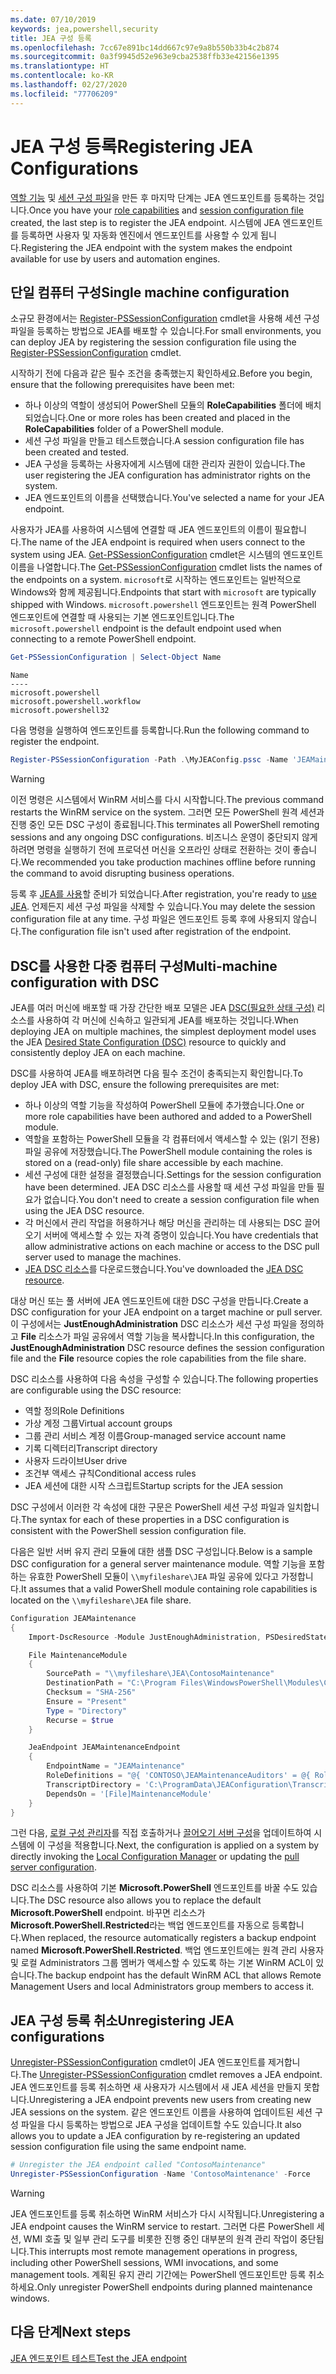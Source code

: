 ```yaml
---
ms.date: 07/10/2019
keywords: jea,powershell,security
title: JEA 구성 등록
ms.openlocfilehash: 7cc67e891bc14dd667c97e9a8b550b33b4c2b874
ms.sourcegitcommit: 0a3f9945d52e963e9cba2538ffb33e42156e1395
ms.translationtype: HT
ms.contentlocale: ko-KR
ms.lasthandoff: 02/27/2020
ms.locfileid: "77706209"
---
```

# <a name="registering-jea-configurations"></a><span data-ttu-id="b7f6f-103">JEA 구성 등록</span><span class="sxs-lookup"><span data-stu-id="b7f6f-103">Registering JEA Configurations</span></span>

<span data-ttu-id="b7f6f-104">[역할 기능](role-capabilities.md) 및 [세션 구성 파일](session-configurations.md)을 만든 후 마지막 단계는 JEA 엔드포인트를 등록하는 것입니다.</span><span class="sxs-lookup"><span data-stu-id="b7f6f-104">Once you have your [role capabilities](role-capabilities.md) and [session configuration file](session-configurations.md) created, the last step is to register the JEA endpoint.</span></span> <span data-ttu-id="b7f6f-105">시스템에 JEA 엔드포인트를 등록하면 사용자 및 자동화 엔진에서 엔드포인트를 사용할 수 있게 됩니다.</span><span class="sxs-lookup"><span data-stu-id="b7f6f-105">Registering the JEA endpoint with the system makes the endpoint available for use by users and automation engines.</span></span>

## <a name="single-machine-configuration"></a><span data-ttu-id="b7f6f-106">단일 컴퓨터 구성</span><span class="sxs-lookup"><span data-stu-id="b7f6f-106">Single machine configuration</span></span>

<span data-ttu-id="b7f6f-107">소규모 환경에서는 [Register-PSSessionConfiguration](/powershell/module/microsoft.powershell.core/register-pssessionconfiguration) cmdlet을 사용해 세션 구성 파일을 등록하는 방법으로 JEA를 배포할 수 있습니다.</span><span class="sxs-lookup"><span data-stu-id="b7f6f-107">For small environments, you can deploy JEA by registering the session configuration file using the [Register-PSSessionConfiguration](/powershell/module/microsoft.powershell.core/register-pssessionconfiguration) cmdlet.</span></span>

<span data-ttu-id="b7f6f-108">시작하기 전에 다음과 같은 필수 조건을 충족했는지 확인하세요.</span><span class="sxs-lookup"><span data-stu-id="b7f6f-108">Before you begin, ensure that the following prerequisites have been met:</span></span>

- <span data-ttu-id="b7f6f-109">하나 이상의 역할이 생성되어 PowerShell 모듈의 **RoleCapabilities** 폴더에 배치되었습니다.</span><span class="sxs-lookup"><span data-stu-id="b7f6f-109">One or more roles has been created and placed in the **RoleCapabilities** folder of a PowerShell module.</span></span>
- <span data-ttu-id="b7f6f-110">세션 구성 파일을 만들고 테스트했습니다.</span><span class="sxs-lookup"><span data-stu-id="b7f6f-110">A session configuration file has been created and tested.</span></span>
- <span data-ttu-id="b7f6f-111">JEA 구성을 등록하는 사용자에게 시스템에 대한 관리자 권한이 있습니다.</span><span class="sxs-lookup"><span data-stu-id="b7f6f-111">The user registering the JEA configuration has administrator rights on the system.</span></span>
- <span data-ttu-id="b7f6f-112">JEA 엔드포인트의 이름을 선택했습니다.</span><span class="sxs-lookup"><span data-stu-id="b7f6f-112">You've selected a name for your JEA endpoint.</span></span>

<span data-ttu-id="b7f6f-113">사용자가 JEA를 사용하여 시스템에 연결할 때 JEA 엔드포인트의 이름이 필요합니다.</span><span class="sxs-lookup"><span data-stu-id="b7f6f-113">The name of the JEA endpoint is required when users connect to the system using JEA.</span></span> <span data-ttu-id="b7f6f-114">[Get-PSSessionConfiguration](/powershell/module/microsoft.powershell.core/get-pssessionconfiguration) cmdlet은 시스템의 엔드포인트 이름을 나열합니다.</span><span class="sxs-lookup"><span data-stu-id="b7f6f-114">The [Get-PSSessionConfiguration](/powershell/module/microsoft.powershell.core/get-pssessionconfiguration) cmdlet lists the names of the endpoints on a system.</span></span> <span data-ttu-id="b7f6f-115">`microsoft`로 시작하는 엔드포인트는 일반적으로 Windows와 함께 제공됩니다.</span><span class="sxs-lookup"><span data-stu-id="b7f6f-115">Endpoints that start with `microsoft` are typically shipped with Windows.</span></span> <span data-ttu-id="b7f6f-116">`microsoft.powershell` 엔드포인트는 원격 PowerShell 엔드포인트에 연결할 때 사용되는 기본 엔드포인트입니다.</span><span class="sxs-lookup"><span data-stu-id="b7f6f-116">The `microsoft.powershell` endpoint is the default endpoint used when connecting to a remote PowerShell endpoint.</span></span>

```powershell
Get-PSSessionConfiguration | Select-Object Name
```

```Output
Name
----
microsoft.powershell
microsoft.powershell.workflow
microsoft.powershell32
```

<span data-ttu-id="b7f6f-117">다음 명령을 실행하여 엔드포인트를 등록합니다.</span><span class="sxs-lookup"><span data-stu-id="b7f6f-117">Run the following command to register the endpoint.</span></span>

```powershell
Register-PSSessionConfiguration -Path .\MyJEAConfig.pssc -Name 'JEAMaintenance' -Force
```

> [!WARNING]
> <span data-ttu-id="b7f6f-118">이전 명령은 시스템에서 WinRM 서비스를 다시 시작합니다.</span><span class="sxs-lookup"><span data-stu-id="b7f6f-118">The previous command restarts the WinRM service on the system.</span></span> <span data-ttu-id="b7f6f-119">그러면 모든 PowerShell 원격 세션과 진행 중인 모든 DSC 구성이 종료됩니다.</span><span class="sxs-lookup"><span data-stu-id="b7f6f-119">This terminates all PowerShell remoting sessions and any ongoing DSC configurations.</span></span> <span data-ttu-id="b7f6f-120">비즈니스 운영이 중단되지 않게 하려면 명령을 실행하기 전에 프로덕션 머신을 오프라인 상태로 전환하는 것이 좋습니다.</span><span class="sxs-lookup"><span data-stu-id="b7f6f-120">We recommended you take production machines offline before running the command to avoid disrupting business operations.</span></span>

<span data-ttu-id="b7f6f-121">등록 후 [JEA를 사용](using-jea.md)할 준비가 되었습니다.</span><span class="sxs-lookup"><span data-stu-id="b7f6f-121">After registration, you're ready to [use JEA](using-jea.md).</span></span> <span data-ttu-id="b7f6f-122">언제든지 세션 구성 파일을 삭제할 수 있습니다.</span><span class="sxs-lookup"><span data-stu-id="b7f6f-122">You may delete the session configuration file at any time.</span></span> <span data-ttu-id="b7f6f-123">구성 파일은 엔드포인트 등록 후에 사용되지 않습니다.</span><span class="sxs-lookup"><span data-stu-id="b7f6f-123">The configuration file isn't used after registration of the endpoint.</span></span>

## <a name="multi-machine-configuration-with-dsc"></a><span data-ttu-id="b7f6f-124">DSC를 사용한 다중 컴퓨터 구성</span><span class="sxs-lookup"><span data-stu-id="b7f6f-124">Multi-machine configuration with DSC</span></span>

<span data-ttu-id="b7f6f-125">JEA를 여러 머신에 배포할 때 가장 간단한 배포 모델은 JEA [DSC(필요한 상태 구성)](../../../dsc/overview/overview.md) 리소스를 사용하여 각 머신에 신속하고 일관되게 JEA를 배포하는 것입니다.</span><span class="sxs-lookup"><span data-stu-id="b7f6f-125">When deploying JEA on multiple machines, the simplest deployment model uses the JEA [Desired State Configuration (DSC)](../../../dsc/overview/overview.md) resource to quickly and consistently deploy JEA on each machine.</span></span>

<span data-ttu-id="b7f6f-126">DSC를 사용하여 JEA를 배포하려면 다음 필수 조건이 충족되는지 확인합니다.</span><span class="sxs-lookup"><span data-stu-id="b7f6f-126">To deploy JEA with DSC, ensure the following prerequisites are met:</span></span>

- <span data-ttu-id="b7f6f-127">하나 이상의 역할 기능을 작성하여 PowerShell 모듈에 추가했습니다.</span><span class="sxs-lookup"><span data-stu-id="b7f6f-127">One or more role capabilities have been authored and added to a PowerShell module.</span></span>
- <span data-ttu-id="b7f6f-128">역할을 포함하는 PowerShell 모듈을 각 컴퓨터에서 액세스할 수 있는 (읽기 전용) 파일 공유에 저장했습니다.</span><span class="sxs-lookup"><span data-stu-id="b7f6f-128">The PowerShell module containing the roles is stored on a (read-only) file share accessible by each machine.</span></span>
- <span data-ttu-id="b7f6f-129">세션 구성에 대한 설정을 결정했습니다.</span><span class="sxs-lookup"><span data-stu-id="b7f6f-129">Settings for the session configuration have been determined.</span></span> <span data-ttu-id="b7f6f-130">JEA DSC 리소스를 사용할 때 세션 구성 파일을 만들 필요가 없습니다.</span><span class="sxs-lookup"><span data-stu-id="b7f6f-130">You don't need to create a session configuration file when using the JEA DSC resource.</span></span>
- <span data-ttu-id="b7f6f-131">각 머신에서 관리 작업을 허용하거나 해당 머신을 관리하는 데 사용되는 DSC 끌어오기 서버에 액세스할 수 있는 자격 증명이 있습니다.</span><span class="sxs-lookup"><span data-stu-id="b7f6f-131">You have credentials that allow administrative actions on each machine or access to the DSC pull server used to manage the machines.</span></span>
- <span data-ttu-id="b7f6f-132">[JEA DSC 리소스](https://github.com/powershell/JEA/tree/master/DSC%20Resource)를 다운로드했습니다.</span><span class="sxs-lookup"><span data-stu-id="b7f6f-132">You've downloaded the [JEA DSC resource](https://github.com/powershell/JEA/tree/master/DSC%20Resource).</span></span>

<span data-ttu-id="b7f6f-133">대상 머신 또는 풀 서버에 JEA 엔드포인트에 대한 DSC 구성을 만듭니다.</span><span class="sxs-lookup"><span data-stu-id="b7f6f-133">Create a DSC configuration for your JEA endpoint on a target machine or pull server.</span></span> <span data-ttu-id="b7f6f-134">이 구성에서는 **JustEnoughAdministration** DSC 리소스가 세션 구성 파일을 정의하고 **File** 리소스가 파일 공유에서 역할 기능을 복사합니다.</span><span class="sxs-lookup"><span data-stu-id="b7f6f-134">In this configuration, the **JustEnoughAdministration** DSC resource defines the session configuration file and the **File** resource copies the role capabilities from the file share.</span></span>

<span data-ttu-id="b7f6f-135">DSC 리소스를 사용하여 다음 속성을 구성할 수 있습니다.</span><span class="sxs-lookup"><span data-stu-id="b7f6f-135">The following properties are configurable using the DSC resource:</span></span>

- <span data-ttu-id="b7f6f-136">역할 정의</span><span class="sxs-lookup"><span data-stu-id="b7f6f-136">Role Definitions</span></span>
- <span data-ttu-id="b7f6f-137">가상 계정 그룹</span><span class="sxs-lookup"><span data-stu-id="b7f6f-137">Virtual account groups</span></span>
- <span data-ttu-id="b7f6f-138">그룹 관리 서비스 계정 이름</span><span class="sxs-lookup"><span data-stu-id="b7f6f-138">Group-managed service account name</span></span>
- <span data-ttu-id="b7f6f-139">기록 디렉터리</span><span class="sxs-lookup"><span data-stu-id="b7f6f-139">Transcript directory</span></span>
- <span data-ttu-id="b7f6f-140">사용자 드라이브</span><span class="sxs-lookup"><span data-stu-id="b7f6f-140">User drive</span></span>
- <span data-ttu-id="b7f6f-141">조건부 액세스 규칙</span><span class="sxs-lookup"><span data-stu-id="b7f6f-141">Conditional access rules</span></span>
- <span data-ttu-id="b7f6f-142">JEA 세션에 대한 시작 스크립트</span><span class="sxs-lookup"><span data-stu-id="b7f6f-142">Startup scripts for the JEA session</span></span>

<span data-ttu-id="b7f6f-143">DSC 구성에서 이러한 각 속성에 대한 구문은 PowerShell 세션 구성 파일과 일치합니다.</span><span class="sxs-lookup"><span data-stu-id="b7f6f-143">The syntax for each of these properties in a DSC configuration is consistent with the PowerShell session configuration file.</span></span>

<span data-ttu-id="b7f6f-144">다음은 일반 서버 유지 관리 모듈에 대한 샘플 DSC 구성입니다.</span><span class="sxs-lookup"><span data-stu-id="b7f6f-144">Below is a sample DSC configuration for a general server maintenance module.</span></span> <span data-ttu-id="b7f6f-145">역할 기능을 포함하는 유효한 PowerShell 모듈이 `\\myfileshare\JEA` 파일 공유에 있다고 가정합니다.</span><span class="sxs-lookup"><span data-stu-id="b7f6f-145">It assumes that a valid PowerShell module containing role capabilities is located on the `\\myfileshare\JEA` file share.</span></span>

```powershell
Configuration JEAMaintenance
{
    Import-DscResource -Module JustEnoughAdministration, PSDesiredStateConfiguration

    File MaintenanceModule
    {
        SourcePath = "\\myfileshare\JEA\ContosoMaintenance"
        DestinationPath = "C:\Program Files\WindowsPowerShell\Modules\ContosoMaintenance"
        Checksum = "SHA-256"
        Ensure = "Present"
        Type = "Directory"
        Recurse = $true
    }

    JeaEndpoint JEAMaintenanceEndpoint
    {
        EndpointName = "JEAMaintenance"
        RoleDefinitions = "@{ 'CONTOSO\JEAMaintenanceAuditors' = @{ RoleCapabilities = 'GeneralServerMaintenance-Audit' }; 'CONTOSO\JEAMaintenanceAdmins' = @{ RoleCapabilities = 'GeneralServerMaintenance-Audit', 'GeneralServerMaintenance-Admin' } }"
        TranscriptDirectory = 'C:\ProgramData\JEAConfiguration\Transcripts'
        DependsOn = '[File]MaintenanceModule'
    }
}
```

<span data-ttu-id="b7f6f-146">그런 다음, [로컬 구성 관리자](/powershell/scripting/dsc/managing-nodes/metaConfig)를 직접 호출하거나 [끌어오기 서버 구성](/powershell/scripting/dsc/pull-server/pullServer)을 업데이트하여 시스템에 이 구성을 적용합니다.</span><span class="sxs-lookup"><span data-stu-id="b7f6f-146">Next, the configuration is applied on a system by directly invoking the [Local Configuration Manager](/powershell/scripting/dsc/managing-nodes/metaConfig) or updating the [pull server configuration](/powershell/scripting/dsc/pull-server/pullServer).</span></span>

<span data-ttu-id="b7f6f-147">DSC 리소스를 사용하여 기본 **Microsoft.PowerShell** 엔드포인트를 바꿀 수도 있습니다.</span><span class="sxs-lookup"><span data-stu-id="b7f6f-147">The DSC resource also allows you to replace the default **Microsoft.PowerShell** endpoint.</span></span> <span data-ttu-id="b7f6f-148">바꾸면 리소스가 **Microsoft.PowerShell.Restricted**라는 백업 엔드포인트를 자동으로 등록합니다.</span><span class="sxs-lookup"><span data-stu-id="b7f6f-148">When replaced, the resource automatically registers a backup endpoint named **Microsoft.PowerShell.Restricted**.</span></span> <span data-ttu-id="b7f6f-149">백업 엔드포인트에는 원격 관리 사용자 및 로컬 Administrators 그룹 멤버가 액세스할 수 있도록 하는 기본 WinRM ACL이 있습니다.</span><span class="sxs-lookup"><span data-stu-id="b7f6f-149">The backup endpoint has the default WinRM ACL that allows Remote Management Users and local Administrators group members to access it.</span></span>

## <a name="unregistering-jea-configurations"></a><span data-ttu-id="b7f6f-150">JEA 구성 등록 취소</span><span class="sxs-lookup"><span data-stu-id="b7f6f-150">Unregistering JEA configurations</span></span>

<span data-ttu-id="b7f6f-151">[Unregister-PSSessionConfiguration](/powershell/module/microsoft.powershell.core/Unregister-PSSessionConfiguration) cmdlet이 JEA 엔드포인트를 제거합니다.</span><span class="sxs-lookup"><span data-stu-id="b7f6f-151">The [Unregister-PSSessionConfiguration](/powershell/module/microsoft.powershell.core/Unregister-PSSessionConfiguration) cmdlet removes a JEA endpoint.</span></span> <span data-ttu-id="b7f6f-152">JEA 엔드포인트를 등록 취소하면 새 사용자가 시스템에서 새 JEA 세션을 만들지 못합니다.</span><span class="sxs-lookup"><span data-stu-id="b7f6f-152">Unregistering a JEA endpoint prevents new users from creating new JEA sessions on the system.</span></span> <span data-ttu-id="b7f6f-153">같은 엔드포인트 이름을 사용하여 업데이트된 세션 구성 파일을 다시 등록하는 방법으로 JEA 구성을 업데이트할 수도 있습니다.</span><span class="sxs-lookup"><span data-stu-id="b7f6f-153">It also allows you to update a JEA configuration by re-registering an updated session configuration file using the same endpoint name.</span></span>

```powershell
# Unregister the JEA endpoint called "ContosoMaintenance"
Unregister-PSSessionConfiguration -Name 'ContosoMaintenance' -Force
```

> [!WARNING]
> <span data-ttu-id="b7f6f-154">JEA 엔드포인트를 등록 취소하면 WinRM 서비스가 다시 시작됩니다.</span><span class="sxs-lookup"><span data-stu-id="b7f6f-154">Unregistering a JEA endpoint causes the WinRM service to restart.</span></span> <span data-ttu-id="b7f6f-155">그러면 다른 PowerShell 세션, WMI 호출 및 일부 관리 도구를 비롯한 진행 중인 대부분의 원격 관리 작업이 중단됩니다.</span><span class="sxs-lookup"><span data-stu-id="b7f6f-155">This interrupts most remote management operations in progress, including other PowerShell sessions, WMI invocations, and some management tools.</span></span> <span data-ttu-id="b7f6f-156">계획된 유지 관리 기간에는 PowerShell 엔드포인트만 등록 취소하세요.</span><span class="sxs-lookup"><span data-stu-id="b7f6f-156">Only unregister PowerShell endpoints during planned maintenance windows.</span></span>

## <a name="next-steps"></a><span data-ttu-id="b7f6f-157">다음 단계</span><span class="sxs-lookup"><span data-stu-id="b7f6f-157">Next steps</span></span>

[<span data-ttu-id="b7f6f-158">JEA 엔드포인트 테스트</span><span class="sxs-lookup"><span data-stu-id="b7f6f-158">Test the JEA endpoint</span></span>](using-jea.md)
